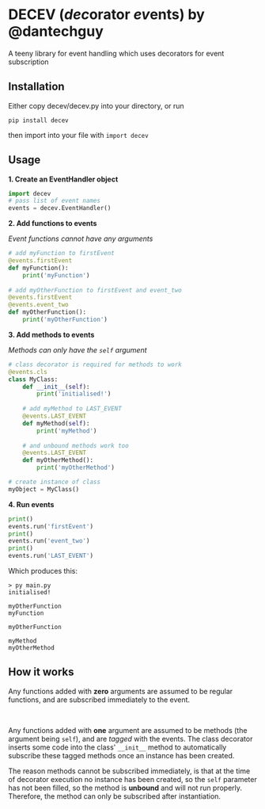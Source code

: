 # DECEV (*dec*orator *ev*ents) by @dantechguy

A teeny library for event handling which uses decorators for event subscription

## Installation

Either copy decev/decev.py into your directory, or run

```
pip install decev
```

then import into your file with `import decev`

## Usage

**1. Create an EventHandler object**

```py
import decev
# pass list of event names
events = decev.EventHandler()
```

**2. Add functions to events**

*Event functions cannot have any arguments*

```py
# add myFunction to firstEvent
@events.firstEvent
def myFunction():
    print('myFunction')
    
# add myOtherFunction to firstEvent and event_two
@events.firstEvent
@events.event_two
def myOtherFunction():
    print('myOtherFunction')
```

**3. Add methods to events**

*Methods can only have the `self` argument*

```py
# class decorator is required for methods to work
@events.cls
class MyClass:
    def __init__(self):
        print('initialised!')
        
    # add myMethod to LAST_EVENT
    @events.LAST_EVENT
    def myMethod(self):
        print('myMethod')
        
    # and unbound methods work too
    @events.LAST_EVENT
    def myOtherMethod():
        print('myOtherMethod')

# create instance of class        
myObject = MyClass()
```

**4. Run events**

```py
print()
events.run('firstEvent')
print()
events.run('event_two')
print()
events.run('LAST_EVENT')
```

Which produces this:

```
> py main.py
initialised!

myOtherFunction
myFunction

myOtherFunction

myMethod
myOtherMethod
```

## How it works

Any functions added with **zero** arguments are assumed to be regular functions, and are subscribed immediately to the event.

<br>

Any functions added with **one** argument are assumed to be methods (the argument being `self`), and are *tagged* with the events. The class decorator inserts some code into the class' `__init__` method to automatically subscribe these tagged methods once an instance has been created. 

The reason methods cannot be subscribed immediately, is that at the time of decorator execution no instance has been created, so the `self` parameter has not been filled, so the method is **unbound** and will not run properly. Therefore, the method can only be subscribed after instantiation.
